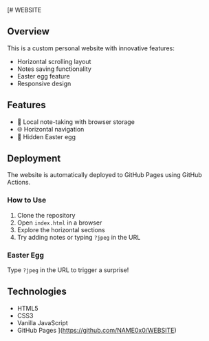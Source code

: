 [# WEBSITE

## Overview
This is a custom personal website with innovative features:
- Horizontal scrolling layout
- Notes saving functionality
- Easter egg feature
- Responsive design

## Features
- 📝 Local note-taking with browser storage
- 🌐 Horizontal navigation
- 🥚 Hidden Easter egg 

## Deployment
The website is automatically deployed to GitHub Pages using GitHub Actions.

### How to Use
1. Clone the repository
2. Open `index.html` in a browser
3. Explore the horizontal sections
4. Try adding notes or typing `?jpeg` in the URL

### Easter Egg
Type `?jpeg` in the URL to trigger a surprise!

## Technologies
- HTML5
- CSS3
- Vanilla JavaScript
- GitHub Pages
](https://github.com/NAME0x0/WEBSITE)

